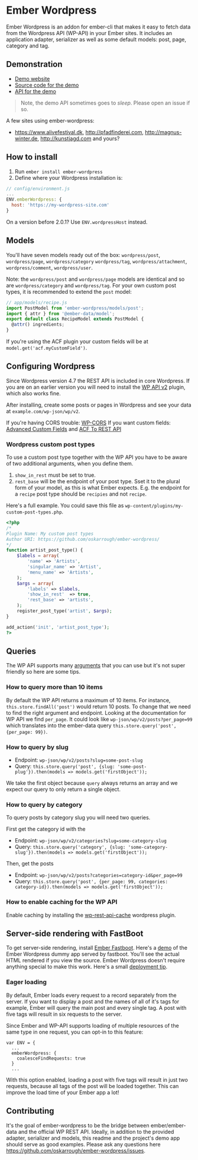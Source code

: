 # Ember Wordpress

Ember Wordpress is an addon for ember-cli that makes it easy to fetch data from the Wordpress API (WP-API) in your Ember sites. It includes an application adapter, serializer as well as some default models: post, page, category and tag.

## Demonstration

- [Demo website](https://ember-wordpress.surge.sh/)
- [Source code for the demo](https://github.com/oskarrough/ember-wordpress/tree/master/tests/dummy/app)
- [API for the demo](https://dev-ember-wordpress.pantheonsite.io/wp-json/wp/v2/)

> Note, the demo API sometimes goes to _sleep_. Please open an issue if so.

A few sites using ember-wordpress:

- https://www.alivefestival.dk, http://pfadfinderei.com, http://magnus-winter.de, http://kunstjagd.com and yours?

## How to install

1. Run `ember install ember-wordpress`
2. Define where your Wordpress installation is:

```js
// config/environment.js
...
ENV.emberWordpress: {
  host: 'https://my-wordpress-site.com'
}
```

On a version before 2.0.1? Use `ENV.wordpressHost` instead.

## Models

You'll have seven models ready out of the box: `wordpress/post`, `wordpress/page`, `wordpress/category` `wordpress/tag`, `wordpress/attachment`,  `wordpress/comment`, `wordpress/user`.

Note: the `wordpress/post` and `wordpress/page` models are identical and so are `wordpress/category` and `wordpress/tag`. For your own custom post types, it is recommended to extend the `post` model:

```js
// app/models/recipe.js
import PostModel from 'ember-wordpress/models/post';
import { attr } from '@ember-data/model';
export default class RecipeModel extends PostModel {
  @attr() ingredients;
}
```

If you're using the ACF plugin your custom fields will be at `model.get('acf.myCustomField')`.

## Configuring Wordpress

Since Wordpress version 4.7 the REST API is included in core Wordpress. If you are on an earlier version you will need to install the [WP API v2](https://wordpress.org/plugins/rest-api/) plugin, which also works fine.

After installing, create some posts or pages in Wordpress and see your data at `example.com/wp-json/wp/v2`.

If you're having CORS trouble: [WP-CORS](https://wordpress.org/plugins/wp-cors/)
If you want custom fields: [Advanced Custom Fields](https://wordpress.org/plugins/advanced-custom-fields/) and [ACF To REST API](https://wordpress.org/plugins/acf-to-rest-api/)

### Wordpress custom post types

To use a custom post type together with the WP API you have to be aware of two additional arguments, when you define them.

1. `show_in_rest` must be set to true.
2. `rest_base` will be the endpoint of your post type. Sset it to the plural form of your model, as this is what Ember expects. E.g. the endpoint for a `recipe` post type should be `recipies` and not `recipe`.

Here's a full example. You could save this file as `wp-content/plugins/my-custom-post-types.php`.

```php
<?php
/*
Plugin Name: My custom post types
Author URI: https://github.com/oskarrough/ember-wordpress/
*/
function artist_post_type() {
	$labels = array(
		'name' => 'Artists',
		'singular_name' => 'Artist',
		'menu_name' => 'Artists',
	);
	$args = array(
		'labels' => $labels,
		'show_in_rest'	=> true,
		'rest_base' => 'artists',
	);
	register_post_type('artist', $args);
}

add_action('init', 'artist_post_type');
?>
```

## Queries

The WP API supports many [arguments](https://developer.wordpress.org/rest-api/reference/posts/#arguments) that you can use but it's not super friendly so here are some tips.

### How to query more than 10 items

By default the WP API returns a maximum of 10 items. For instance, `this.store.findAll('post')` would return 10 posts. To change that we need to find the right argument and endpoint. Looking at the documentation for WP API we find `per_page`. It could look like `wp-json/wp/v2/posts?per_page=99` which translates into the ember-data query `this.store.query('post', {per_page: 99})`.

### How to query by slug

- Endpoint:  `wp-json/wp/v2/posts?slug=some-post-slug`
- Query: `this.store.query('post', {slug: 'some-post-plug'}).then(models => models.get('firstObject'));`

We take the first object because `query` always returns an array and we expect our query to only return a single object.

### How to query by category

To query posts by category slug you will need two queries.
 
First get the category id with the

- Endpoint: `wp-json/wp/v2/categories?slug=some-category-slug`
- Query: `this.store.query('category', {slug: 'some-category-slug'}).then(models => models.get('firstObject'));`

Then, get the posts

- Endpoint: `wp-json/wp/v2/posts?categories=category-id&per_page=99`
- Query: `this.store.query('post', {per_page: 99, categories: category-id}).then(models => models.get('firstObject'));`

### How to enable caching for the WP API

Enable caching by installing the [wp-rest-api-cache](https://github.com/airesvsg/wp-rest-api-cache) wordpress plugin.

## Server-side rendering with FastBoot

To get server-side rendering, install [Ember Fastboot](https://ember-fastboot.com/). Here's a [demo](https://ember-wordpress-nymqnnqwxp.now.sh/) of the Ember Wordpress dummy app served by fastboot. You'll see the actual HTML rendered if you view the source. Ember Wordpress doesn't require anything special to make this work. Here's a small [deployment tip](https://gist.github.com/oskarrough/42cef880cbfa874637e90c08102f18d0).

### Eager loading

By default, Ember loads every request to a record separately from the server. If you want to display a post and the names of all of it's tags for example, Ember will query the main post and every single tag. A post with five tags will result in six requests to the server. 

Since Ember and WP-API supports loading of multiple resources of the same type in one request, you can opt-in to this feature:

```
var ENV = {
  ...
  emberWordpress: {
    coalesceFindRequests: true
  }  
  ...
```

With this option enabled, loading a post with five tags will result in just two requests, because all tags of the post will be loaded together. This can improve the load time of your Ember app a lot!

## Contributing

It's the goal of ember-wordpress to be the bridge between ember/ember-data and the official WP REST API. Ideally, in addition to the provided adapter, serializer and models, this readme and the project's demo app should serve as good examples. Please ask any questions here https://github.com/oskarrough/ember-wordpress/issues.
